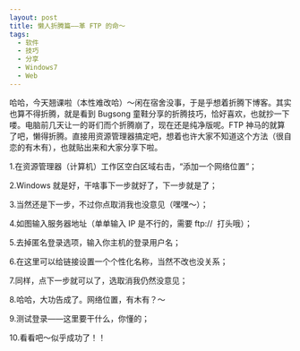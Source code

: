 ```yaml
---
layout: post
title: 懒人折腾篇——革 FTP 的命～
tags:
  - 软件
  - 技巧
  - 分享
  - Windows7
  - Web
---
```

哈哈，今天翘课啦（本性难改哈）～闲在宿舍没事，于是乎想着折腾下博客。其实也算不得折腾，就是看到 Bugsong 童鞋分享的折腾技巧，恰好喜欢，也就抄一下喽。电脑前几天让一的哥们而个折腾崩了，现在还是纯净版呢。FTP 神马的就算了吧，懒得折腾。直接用资源管理器搞定吧，想着也许大家不知道这个方法（很自恋的有木有），也就贴出来和大家分享下啦。

1.在资源管理器（计算机）工作区空白区域右击，“添加一个网络位置”；



2.Windows 就是好，干啥事下一步就好了，下一步就是了；



3.当然还是下一步，不过你点取消我也没意见（嘿嘿～）；



4.如图输入服务器地址（单单输入 IP 是不行的，需要 ftp://&#160; 打头哦）；



5.去掉匿名登录选项，输入你主机的登录用户名；



6.在这里可以给链接设置一个个性化名称，当然不改也没关系；



7.同样，点下一步就可以了，选取消我仍然没意见；



8.哈哈，大功告成了。网络位置，有木有？～



9.测试登录——这里要干什么，你懂的；



10.看看吧～似乎成功了！！
